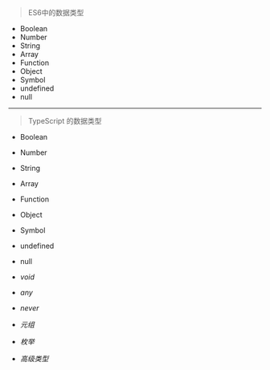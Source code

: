 
> ES6中的数据类型
* Boolean   
* Number    
* String    
* Array     
* Function  
* Object    
* Symbol
* undefined
* null
-----
> TypeScript 的数据类型
* Boolean   
* Number    
* String    
* Array     
* Function  
* Object    
* Symbol
* undefined
* null

* *void*
* *any*
* *never*
* *元组*
* *枚举*
* *高级类型*
 






